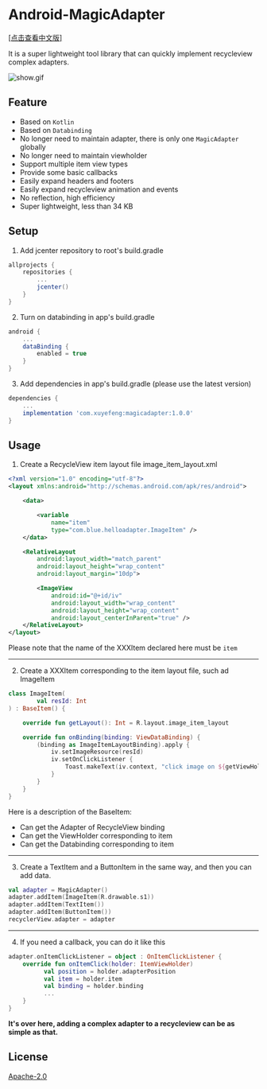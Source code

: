 # Android-MagicAdapter
[[点击查看中文版]](https://www.jianshu.com/p/8be99ce68780)<p>
It is a super lightweight tool library that can quickly implement recycleview complex adapters.<p>
![show.gif](https://upload-images.jianshu.io/upload_images/13146984-80c23921483ca64c.gif?imageMogr2/auto-orient/strip)
## Feature
* Based on `Kotlin`
* Based on `Databinding`
* No longer need to maintain adapter, there is only one `MagicAdapter` globally
* No longer need to maintain viewholder
* Support multiple item view types
* Provide some basic callbacks
* Easily expand headers and footers
* Easily expand recycleview animation and events
* No reflection, high efficiency
* Super lightweight, less than 34 KB
## Setup
1. Add jcenter repository to root's build.gradle
```gradle
allprojects {
    repositories {
        ...
        jcenter()
    }
}
```
2. Turn on databinding in app's build.gradle
```gradle
android {
    ...
    dataBinding {
        enabled = true
    }
}
```
3. Add dependencies in app's build.gradle (please use the latest version)
```gradle
dependencies {
    ...
    implementation 'com.xuyefeng:magicadapter:1.0.0'
}
```
## Usage
1. Create a RecycleView item layout file image_item_layout.xml
```xml
<?xml version="1.0" encoding="utf-8"?>
<layout xmlns:android="http://schemas.android.com/apk/res/android">

    <data>

        <variable
            name="item"
            type="com.blue.helloadapter.ImageItem" />
    </data>

    <RelativeLayout
        android:layout_width="match_parent"
        android:layout_height="wrap_content"
        android:layout_margin="10dp">

        <ImageView
            android:id="@+id/iv"
            android:layout_width="wrap_content"
            android:layout_height="wrap_content"
            android:layout_centerInParent="true" />
    </RelativeLayout>
</layout>
```
Please note that the name of the XXXItem declared here must be `item`
****
2. Create a XXXItem corresponding to the item layout file, such ad ImageItem
```kotlin
class ImageItem(
        val resId: Int
) : BaseItem() {

    override fun getLayout(): Int = R.layout.image_item_layout

    override fun onBinding(binding: ViewDataBinding) {
        (binding as ImageItemLayoutBinding).apply {
            iv.setImageResource(resId)
            iv.setOnClickListener {
                Toast.makeText(iv.context, "click image on ${getViewHolder()?.adapterPosition}", Toast.LENGTH_SHORT).show()
            }
        }
    }
}
```
Here is a description of the BaseItem:
* Can get the Adapter of RecycleView binding
* Can get the ViewHolder corresponding to item
* Can get the Databinding corresponding to item
****
3. Create a TextItem and a ButtonItem in the same way, and then you can add data.
```kotlin
val adapter = MagicAdapter()
adapter.addItem(ImageItem(R.drawable.s1))
adapter.addItem(TextItem())
adapter.addItem(ButtonItem())
recyclerView.adapter = adapter
```
****
4. If you need a callback, you can do it like this
```kotlin
adapter.onItemClickListener = object : OnItemClickListener {
    override fun onItemClick(holder: ItemViewHolder)
          val position = holder.adapterPosition
          val item = holder.item
          val binding = holder.binding
          ...
    }
}
```
**It's over here, adding a complex adapter to a recycleview can be as simple as that.**
## License
[Apache-2.0](https://opensource.org/licenses/Apache-2.0)
